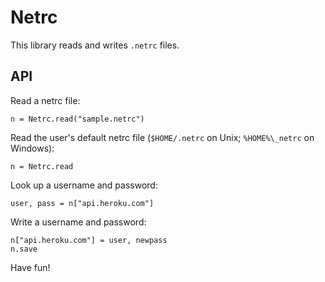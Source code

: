 # Netrc

This library reads and writes `.netrc` files.

## API

Read a netrc file:

    n = Netrc.read("sample.netrc")

Read the user's default netrc file (`$HOME/.netrc` on Unix;
`%HOME%\_netrc` on Windows):

    n = Netrc.read

Look up a username and password:

    user, pass = n["api.heroku.com"]

Write a username and password:

    n["api.heroku.com"] = user, newpass
    n.save

Have fun!
